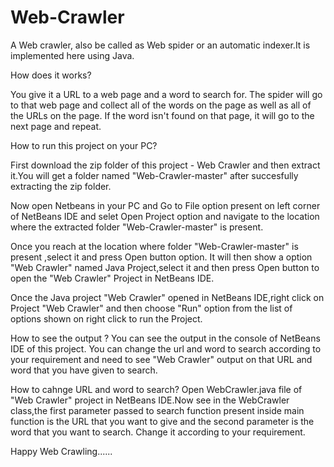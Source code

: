 # Web-Crawler
A Web crawler, also be called as Web spider or an automatic indexer.It is implemented here using Java.

How does it works?

You give it a URL to a web page and a word to search for. The spider will go to that web page and collect all of the words on the page as well as all of the URLs on the page. If the word isn't found on that page, it will go to the next page and repeat.

How to run this project on your PC?

First download the zip folder of this project - Web Crawler and then extract it.You will get a folder named "Web-Crawler-master" after succesfully extracting the zip folder.

Now open Netbeans in your PC and Go to File option present on left corner of NetBeans IDE and selet Open Project option
and navigate to the location where the extracted folder "Web-Crawler-master" is present.

Once you reach at the location where folder "Web-Crawler-master" is present ,select it and press Open button option. It will then show
a option "Web Crawler" named Java Project,select it and then press Open button to open the "Web Crawler" Project in NetBeans IDE.

Once the Java project "Web Crawler" opened in NetBeans IDE,right click on Project "Web Crawler" and then choose "Run" option 
from the list of options shown on right click to run the Project.


How to see the output ?
You can see the output in the console of NetBeans IDE of this project.
You can change the url and word to search according to your requirement and need to see "Web Crawler" output on that URL and word that 
you have given to search.


How to cahnge URL and word to search?
Open WebCrawler.java file of "Web Crawler" project in NetBeans IDE.Now see in the WebCrawler class,the first parameter passed to search
function present inside main function is the URL that you want to give and the second parameter is the word that you want to search.
Change it according to your requirement.


Happy Web Crawling......

